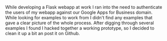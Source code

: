 While developing a Flask webapp at work I ran into the need to authenticate the users of my webapp
against our Google Apps for Business domain. While looking for examples to work from I didn't find
any examples that gave a clear picture of the whole process. After digging through several examples I
found I hacked together a working prototype, so I decided to clean it up a bit an post it on Github.
